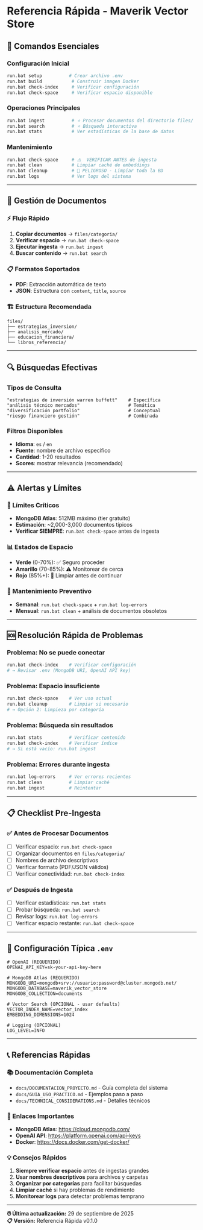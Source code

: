 # Referencia Rápida - Maverik Vector Store

## 🚀 Comandos Esenciales

### Configuración Inicial
```bash
run.bat setup          # Crear archivo .env
run.bat build           # Construir imagen Docker
run.bat check-index     # Verificar configuración
run.bat check-space     # Verificar espacio disponible
```

### Operaciones Principales
```bash
run.bat ingest          # ⭐ Procesar documentos del directorio files/
run.bat search          # ⭐ Búsqueda interactiva
run.bat stats           # Ver estadísticas de la base de datos
```

### Mantenimiento
```bash
run.bat check-space     # ⚠️  VERIFICAR ANTES de ingesta
run.bat clean           # Limpiar caché de embeddings
run.bat cleanup         # 🚨 PELIGROSO - Limpiar toda la BD
run.bat logs            # Ver logs del sistema
```

---

## 📁 Gestión de Documentos

### ⚡ Flujo Rápido
1. **Copiar documentos** → `files/categoria/`
2. **Verificar espacio** → `run.bat check-space`
3. **Ejecutar ingesta** → `run.bat ingest`
4. **Buscar contenido** → `run.bat search`

### 📋 Formatos Soportados
- **PDF**: Extracción automática de texto
- **JSON**: Estructura con `content`, `title`, `source`

### 🏗️ Estructura Recomendada
```
files/
├── estrategias_inversion/
├── analisis_mercado/
├── educacion_financiera/
└── libros_referencia/
```

---

## 🔍 Búsquedas Efectivas

### Tipos de Consulta
```
"estrategias de inversión warren buffett"    # Específica
"análisis técnico mercados"                  # Temática  
"diversificación portfolio"                  # Conceptual
"riesgo financiero gestión"                  # Combinada
```

### Filtros Disponibles
- **Idioma**: `es` / `en`
- **Fuente**: nombre de archivo específico
- **Cantidad**: 1-20 resultados
- **Scores**: mostrar relevancia (recomendado)

---

## ⚠️ Alertas y Límites

### 🚨 Límites Críticos
- **MongoDB Atlas**: 512MB máximo (tier gratuito)
- **Estimación**: ~2,000-3,000 documentos típicos
- **Verificar SIEMPRE**: `run.bat check-space` antes de ingesta

### 📊 Estados de Espacio
- **Verde** (0-70%): ✅ Seguro proceder
- **Amarillo** (70-85%): ⚠️ Monitorear de cerca
- **Rojo** (85%+): 🚨 Limpiar antes de continuar

### 🔧 Mantenimiento Preventivo
- **Semanal**: `run.bat check-space` + `run.bat log-errors`
- **Mensual**: `run.bat clean` + análisis de documentos obsoletos

---

## 🆘 Resolución Rápida de Problemas

### Problema: No se puede conectar
```bash
run.bat check-index    # Verificar configuración
# → Revisar .env (MongoDB URI, OpenAI API key)
```

### Problema: Espacio insuficiente
```bash
run.bat check-space    # Ver uso actual
run.bat cleanup        # Limpiar si necesario
# → Opción 2: Limpieza por categoría
```

### Problema: Búsqueda sin resultados
```bash
run.bat stats          # Verificar contenido
run.bat check-index    # Verificar índice
# → Si está vacío: run.bat ingest
```

### Problema: Errores durante ingesta
```bash
run.bat log-errors     # Ver errores recientes
run.bat clean          # Limpiar caché
run.bat ingest         # Reintentar
```

---

## 📋 Checklist Pre-Ingesta

### ✅ Antes de Procesar Documentos
- [ ] Verificar espacio: `run.bat check-space`
- [ ] Organizar documentos en `files/categoria/`
- [ ] Nombres de archivo descriptivos
- [ ] Verificar formato (PDF/JSON válidos)
- [ ] Verificar conectividad: `run.bat check-index`

### ✅ Después de Ingesta
- [ ] Verificar estadísticas: `run.bat stats`
- [ ] Probar búsqueda: `run.bat search`
- [ ] Revisar logs: `run.bat log-errors`
- [ ] Verificar espacio restante: `run.bat check-space`

---

## 🎯 Configuración Típica `.env`

```env
# OpenAI (REQUERIDO)
OPENAI_API_KEY=sk-your-api-key-here

# MongoDB Atlas (REQUERIDO)
MONGODB_URI=mongodb+srv://usuario:password@cluster.mongodb.net/
MONGODB_DATABASE=maverik_vector_store
MONGODB_COLLECTION=documents

# Vector Search (OPCIONAL - usar defaults)
VECTOR_INDEX_NAME=vector_index
EMBEDDING_DIMENSIONS=1024

# Logging (OPCIONAL)
LOG_LEVEL=INFO
```

---

## 📞 Referencias Rápidas

### 📚 Documentación Completa
- `docs/DOCUMENTACION_PROYECTO.md` - Guía completa del sistema
- `docs/GUIA_USO_PRACTICO.md` - Ejemplos paso a paso
- `docs/TECHNICAL_CONSIDERATIONS.md` - Detalles técnicos

### 🔗 Enlaces Importantes
- **MongoDB Atlas**: https://cloud.mongodb.com/
- **OpenAI API**: https://platform.openai.com/api-keys
- **Docker**: https://docs.docker.com/get-docker/

### 💡 Consejos Rápidos
1. **Siempre verificar espacio** antes de ingestas grandes
2. **Usar nombres descriptivos** para archivos y carpetas
3. **Organizar por categorías** para facilitar búsquedas
4. **Limpiar caché** si hay problemas de rendimiento
5. **Monitorear logs** para detectar problemas temprano

---

**⏰ Última actualización:** 29 de septiembre de 2025  
**📋 Versión:** Referencia Rápida v0.1.0